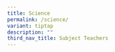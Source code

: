```yaml
---
title: Science
permalink: /science/
variant: tiptap
description: ""
third_nav_title: Subject Teachers
---
```

